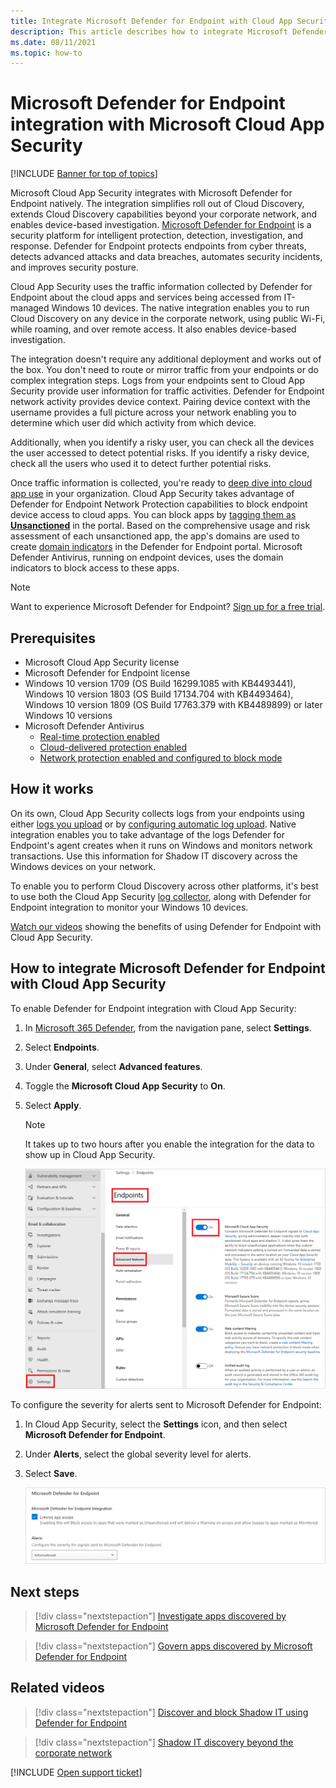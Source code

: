 ```yaml
---
title: Integrate Microsoft Defender for Endpoint with Cloud App Security
description: This article describes how to integrate Microsoft Defender for Endpoint with Cloud App Security for enhanced visibility into Shadow IT and risk management.
ms.date: 08/11/2021
ms.topic: how-to
---
```

# Microsoft Defender for Endpoint integration with Microsoft Cloud App Security

[!INCLUDE [Banner for top of topics](includes/banner.md)]

Microsoft Cloud App Security integrates with Microsoft Defender for Endpoint natively. The integration simplifies roll out of Cloud Discovery, extends Cloud Discovery capabilities beyond your corporate network, and enables device-based investigation. [Microsoft Defender for Endpoint](/microsoft-365/security/defender-endpoint/microsoft-defender-endpoint) is a security platform for intelligent protection, detection, investigation, and response. Defender for Endpoint protects endpoints from cyber threats, detects advanced attacks and data breaches, automates security incidents, and improves security posture.

Cloud App Security uses the traffic information collected by Defender for Endpoint about the cloud apps and services being accessed from IT-managed Windows 10 devices. The native integration enables you to run Cloud Discovery on any device in the corporate network, using public Wi-Fi, while roaming, and over remote access. It also enables device-based investigation.

The integration doesn't require any additional deployment and works out of the box. You don't need to route or mirror traffic from your endpoints or do complex integration steps. Logs from your endpoints sent to Cloud App Security provide user information for traffic activities. Defender for Endpoint network activity provides device context. Pairing device context with the username provides a full picture across your network enabling you to determine which user did which activity from which device.

Additionally, when you identify a risky user, you can check all the devices the user accessed to detect potential risks. If you identify a risky device, check all the users who used it to detect further potential risks.

Once traffic information is collected, you're ready to [deep dive into cloud app use](discovered-apps.md#deep-dive-into-discovered-apps) in your organization. Cloud App Security takes advantage of Defender for Endpoint Network Protection capabilities to block endpoint device access to cloud apps. You can block apps by [tagging them as **Unsanctioned**](governance-discovery.md#BKMK_SanctionApp) in the portal. Based on the comprehensive usage and risk assessment of each unsanctioned app, the app's domains are used to create [domain indicators](/microsoft-365/security/defender-endpoint/manage-indicators) in the Defender for Endpoint portal. Microsoft Defender Antivirus, running on endpoint devices, uses the domain indicators to block access to these apps.

> [!NOTE]
> Want to experience Microsoft Defender for Endpoint? [Sign up for a free trial](https://www.microsoft.com/WindowsForBusiness/windows-atp?ocid=docs-wdatp-assignaccess-abovefoldlink).

## Prerequisites

- Microsoft Cloud App Security license
- Microsoft Defender for Endpoint license
- Windows 10 version 1709 (OS Build 16299.1085 with KB4493441), Windows 10 version 1803 (OS Build 17134.704 with KB4493464), Windows 10 version 1809 (OS Build 17763.379 with KB4489899) or later Windows 10 versions
- Microsoft Defender Antivirus
  - [Real-time protection enabled](/microsoft-365/security/defender-endpoint/configure-real-time-protection-microsoft-defender-antivirus)
  - [Cloud-delivered protection enabled](/microsoft-365/security/defender-endpoint/enable-cloud-protection-microsoft-defender-antivirus)
  - [Network protection enabled and configured to block mode](/microsoft-365/security/defender-endpoint/enable-network-protection)

## How it works

On its own, Cloud App Security collects logs from your endpoints using either [logs you upload](create-snapshot-cloud-discovery-reports.md) or by [configuring automatic log upload](discovery-docker.md). Native integration enables you to take advantage of the logs Defender for Endpoint's agent creates when it runs on Windows and monitors network transactions. Use this information for Shadow IT discovery across the Windows devices on your network.

To enable you to perform Cloud Discovery across other platforms, it's best to use both the Cloud App Security [log collector](discovery-docker.md), along with Defender for Endpoint integration to monitor your Windows 10 devices.

[Watch our videos](#related-videos) showing the benefits of using Defender for Endpoint with Cloud App Security.

## How to integrate Microsoft Defender for Endpoint with Cloud App Security

To enable Defender for Endpoint integration with Cloud App Security:

1. In [Microsoft 365 Defender](https://security.microsoft.com/), from the navigation pane, select **Settings**.
1. Select **Endpoints**.
1. Under **General**, select **Advanced features**.
1. Toggle the **Microsoft Cloud App Security** to **On**.
1. Select **Apply**.

    >[!NOTE]
    > It takes up to two hours after you enable the integration for the data to show up in Cloud App Security.
    >

    ![Defender for Endpoint settings.](media/mde-settings.png)

To configure the severity for alerts sent to Microsoft Defender for Endpoint:

1. In Cloud App Security, select the **Settings** icon, and then select **Microsoft Defender for Endpoint**.
1. Under **Alerts**, select the global severity level for alerts.
1. Select **Save**.

    ![Defender for Endpoint alert settings.](media/mde-alert-severity-settings.png)

## Next steps

> [!div class="nextstepaction"]
> [Investigate apps discovered by Microsoft Defender for Endpoint](mde-investigation.md)

> [!div class="nextstepaction"]
> [Govern apps discovered by Microsoft Defender for Endpoint](mde-govern.md)

## Related videos

> [!div class="nextstepaction"]
> [Discover and block Shadow IT using Defender for Endpoint](https://www.youtube.com/watch?v=MsHkTOoqSQo)

> [!div class="nextstepaction"]
> [Shadow IT discovery beyond the corporate network](https://www.youtube.com/watch?v=f8hbvbY1Hnc)

[!INCLUDE [Open support ticket](includes/support.md)]
